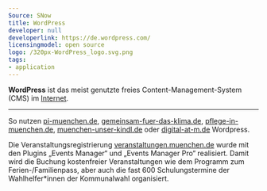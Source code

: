 ```yaml
---
Source: SNow
title: WordPress
developer: null
developerlink: https://de.wordpress.com/
licensingmodel: open source
logo: /320px-WordPress_logo.svg.png
tags:
- application
---
```

__WordPress__ ist das meist genutzte freies Content-Management-System (CMS) im [Internet](https://trends.builtwith.com/cms).

---

So nutzen [pi-muenchen.de](https://www.pi-muenchen.de), [gemeinsam-fuer-das-klima.de](https://gemeinsam-fuer-das-klima.de), [pflege-in-muenchen.de](https://pflege-in-muenchen.de), [muenchen-unser-kindl.de](https://muenchen-unser-kindl.de) oder [digital-at-m.de](https://digital-at-m.de) Wordpress.

Die Veranstaltungsregistrierung [veranstaltungen.muenchen.de](https://veranstaltungen.muenchen.de) wurde mit den Plugins „Events Manager“ und „Events Manager Pro“ realisiert.
Damit wird die Buchung kostenfreier Veranstaltungen wie dem Programm zum Ferien-/Familienpass, aber auch die fast 600 Schulungstermine der Wahlhelfer*innen der Kommunalwahl organisiert.
